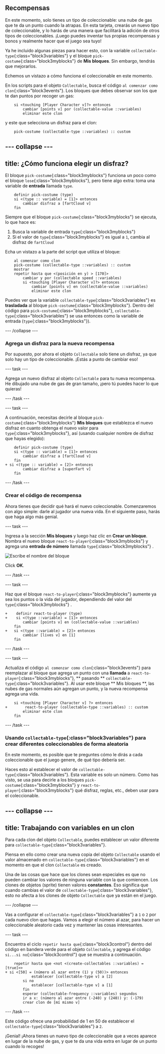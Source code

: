 ## Recompensas

En este momento, solo tienes un tipo de coleccionable: una nube de gas que te da un punto cuando la atrapas. En esta tarjeta, crearás un nuevo tipo de coleccionable, y lo harás de una manera que facilitará la adición de otros tipos de coleccionables. ¡Luego puedes inventar tus propias recompensas y bonos y realmente hacer que el juego sea tuyo!

Ya he incluido algunas piezas para hacer esto, con la variable `collectable-type`{:class="block3variables"} y el bloque `pick-costume`{:class="block3myblocks"} de **Mis bloques**. Sin embargo, tendrás que mejorarlos.

Echemos un vistazo a cómo funciona el coleccionable en este momento.

En los scripts para el objeto `Collectable`, busca el código `al comenzar como clon`{:class="block3events"}. Los bloques que debes observar son los que te dan puntos por recoger un gas:

```blocks3
    si <touching [Player Character v]?> entonces
        cambiar [points v] por (collectable-value ::variables)
        eliminar este clon
```

y este que selecciona un disfraz para el clon:

```blocks3
    pick-costume (collectable-type ::variables) :: custom
```

--- collapse ---
---
title: ¿Cómo funciona elegir un disfraz?
---

El bloque `pick-costume`{:class="block3myblocks"} funciona un poco como el bloque `lose`{:class="block3myblocks"}, pero tiene algo extra: toma una variable de **entrada** llamada `type`.

```blocks3
    definir pick-costume (type)
    si <(type :: variable) = [1]> entonces
        cambiar disfraz a [fartCloud v]
    fin
```

Siempre que el bloque `pick-costume`{:class="block3myblocks"} se ejecuta, lo que hace es:

 1. Busca la variable de entrada `type`{:class="block3myblocks"}
 1. Si el valor de `type`{:class="block3myblocks"} es igual a `1`, cambia al disfraz de `fartCloud`

Echa un vistazo a la parte del script que utiliza el bloque:

```blocks3
    al comenzar como clon
    pick-costume (collectable-type ::variables) :: custom
    mostrar
    repetir hasta que <(posición en y) > [170]>
        cambiar y por (collectable speed ::variables)
        si <touching [Player Character v]?> entonces
            cambiar [points v] en (collectable-value ::variables)
            eliminar este clon
```

Puedes ver que la variable `collectable-type`{:class="block3variables"} es **trasladada** al bloque `pick-costume`{:class="block3myblocks"}. Dentro del código para `pick-costume`{:class="block3myblocks"}, `collectable-type`{:class="block3variables"} se usa entonces como la variable de entrada (`type`{:class="block3myblocks"}).

--- /collapse ---

### Agrega un disfraz para la nueva recompensa

Por supuesto, por ahora el objeto `Collectable` solo tiene un disfraz, ya que solo hay un tipo de coleccionable. ¡Estás a punto de cambiar eso!

--- task ---

Agrega un nuevo disfraz al objeto `Collectable` para tu nueva recompensa. He dibujado una nube de gas de gran tamaño, ¡pero tú puedes hacer lo que quieras!

--- /task ---

--- task ---

A continuación, necesitas decirle al bloque `pick-costume`{:class="block3myblocks"} **Mis bloques** que establezca el nuevo disfraz en cuanto obtenga el nuevo valor para `type`{:class="block3myblocks"}, así \(usando cualquier nombre de disfraz que hayas elegido\):

```blocks3
    definir pick-costume (type)
    si <(type :: variable) = [1]> entonces
        cambiar disfraz a [fartCloud v]
    fin
+ si <(type :: variable) = [2]> entonces
        cambiar disfraz a [superFart v]
    fin
```

--- /task ---

### Crear el código de recompensa

Ahora tienes que decidir qué hará el nuevo coleccionable. Comenzaremos con algo simple: darle al jugador una nueva vida. En el siguiente paso, harás que haga algo más genial.

--- task ---

Ingresa a la sección **Mis bloques** y luego haz clic en **Crear un bloque**. Nombra el nuevo bloque `react-to-player`{:class="block3myblocks"} y agrega una **entrada de número** llamada `type`{:class="block3myblocks"} .

![Escribe el nombre del bloque](images/powerupMakeName.png)

Click **OK**.

--- /task ---

--- task ---

Haz que el bloque `react-to-player`{:class="block3myblocks"} aumente ya sea los puntos o la vida del jugador, dependiendo del valor del `type`{:class="block3myblocks"} .

```blocks3
+    definir react-to-player (type)
+    si <(type ::variable) = [1]> entonces
        cambiar [points v] en (collectable-value ::variables)
    fin
+   si <(type ::variable) = [2]> entonces
        cambiar [lives v] en [1]
    fin
```

--- /task ---

--- task ---

Actualiza el código `al comenzar como clon`{:class="block3events"} para reemplazar al bloque que agrega un punto con una **llamada** a `react-to-player`{:class="block3myblocks"}, ** pasando ** `collectable-type`{:class="block3variables"}. Al usar este bloque ** Mis bloques **, las nubes de gas normales aún agregan un punto, y la nueva recompensa agrega una vida.

```blocks3
    si <touching [Player Character v] ?> entonces
+        react-to-player (collectable-type ::variables) :: custom
        eliminar este clon
    fin
```

--- /task ---

### Usando `collectable-type`{:class="block3variables"} para crear diferentes coleccionables de forma aleatoria

En este momento, es posible que te preguntes cómo le dirás a cada coleccionable que el juego genere, de qué tipo debería ser.

Haces esto al establecer el valor de `collectable-type`{:class="block3variables"}. Esta variable es solo un número. Como has visto, se usa para decirle a los bloques `pick-costume`{:class="block3myblocks"} y `react-to-player`{:class="block3myblocks"} qué disfraz, reglas, etc., deben usar para el coleccionable.

--- collapse ---
---
title: Trabajando con variables en un clon
---

Para cada clon del objeto `Collectable`, puedes establecer un valor diferente para `collectable-type`{:class="block3variables"}.

Piensa en ello como crear una nueva copia del objeto `Collectable` usando el valor almacenado en `collectable-type`{:class="block3variables"} en el momento en que el clon `Collectable` es creado.

Una de las cosas que hace que los clones sean especiales es que no pueden cambiar los valores de ninguna variable con la que comiencen. Los clones de objetos (sprite) tienen valores **constantes**. Eso significa que cuando cambias el valor de `collectable-type`{:class="block3variables"}, esto no afecta a los clones de objeto `Collectable` que ya están en el juego.

--- /collapse ---

Vas a configurar el `collectable-type`{:class="block3variables"} a ` 1 ` o ` 2 ` por cada nuevo clon que hagas. Vamos a elegir el número al azar, para hacer un coleccionable aleatorio cada vez y mantener las cosas interesantes.

--- task ---

Encuentra el ciclo `repetir hasta que`{:class="block3control"} dentro del código en bandera verde para el objeto `Collectable`, y agrega el código `si...si no`{:class="block3control"} que se muestra a continuación.

```blocks3
    repetir hasta que <not <(create-collectables ::variables) = [true]>>
+ si <[50] = (número al azar entre (1) y (50))> entonces
            establecer [collectable-type v] a [2]
        si no
            establecer [collectable-type v] a [1]
        fin
        esperar (collectable-frequency ::variables) segundos
        ir a x: (número al azar entre (-240) y (240)) y: (-179)
        crear clon de [mí mismo v]
```

--- /task ---

Este código ofrece una probabilidad de 1 en 50 de establecer el `collectable-type`{:class="block3variables"} a ` 2 `.

¡Genial! ¡Ahora tienes un nuevo tipo de coleccionable que a veces aparece en lugar de la nube de gas, y que te da una vida extra en lugar de un punto cuando lo recoges!
